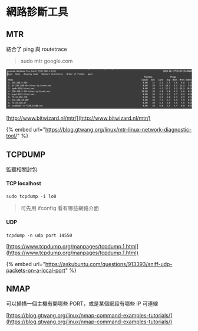 # 網路診斷工具

## MTR

結合了 ping 與 routetrace

> sudo mtr google.com

![](../.gitbook/assets/ying-mu-kuai-zhao-20200817-shang-wu-10.03.35.png)

[http://www.bitwizard.nl/mtr/](http://www.bitwizard.nl/mtr/)

{% embed url="https://blog.gtwang.org/linux/mtr-linux-network-diagnostic-tool/" %}

## TCPDUMP

監聽相關封包

#### TCP localhost 

```text
sudo tcpdump -i lo0
```

> 可先用 ifconfig 看有哪些網路介面

#### UDP

```text
tcpdump -n udp port 14550
```

[https://www.tcpdump.org/manpages/tcpdump.1.html](https://www.tcpdump.org/manpages/tcpdump.1.html)

{% embed url="https://askubuntu.com/questions/913393/sniff-udp-packets-on-a-local-port" %}

## NMAP

可以掃描一個主機有開哪些 PORT，或是某個網段有哪些 IP 可連線

[https://blog.gtwang.org/linux/nmap-command-examples-tutorials/](https://blog.gtwang.org/linux/nmap-command-examples-tutorials/)

